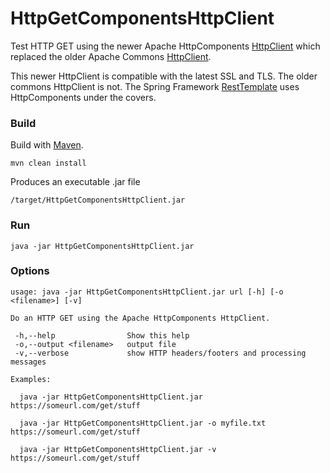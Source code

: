 # HttpGetComponentsHttpClient
Test HTTP GET using the newer Apache HttpComponents [HttpClient](http://hc.apache.org/httpcomponents-client-4.5.x/index.html) which replaced the older Apache Commons [HttpClient](http://hc.apache.org/httpclient-3.x/).

This newer HttpClient is compatible with the latest SSL and TLS.  The older commons HttpClient is not.  The Spring Framework [RestTemplate](https://docs.spring.io/spring/docs/current/javadoc-api/index.html?org/springframework/web/client/RestTemplate.html) uses HttpComponents under the covers.

### Build

Build with [Maven](https://maven.apache.org/).

```
mvn clean install
```

Produces an executable .jar file

```
/target/HttpGetComponentsHttpClient.jar
```


### Run

```
java -jar HttpGetComponentsHttpClient.jar
```


### Options

```
usage: java -jar HttpGetComponentsHttpClient.jar url [-h] [-o <filename>] [-v]

Do an HTTP GET using the Apache HttpComponents HttpClient.

 -h,--help                Show this help
 -o,--output <filename>   output file
 -v,--verbose             show HTTP headers/footers and processing messages

Examples:

  java -jar HttpGetComponentsHttpClient.jar https://someurl.com/get/stuff

  java -jar HttpGetComponentsHttpClient.jar -o myfile.txt https://someurl.com/get/stuff

  java -jar HttpGetComponentsHttpClient.jar -v https://someurl.com/get/stuff
```
